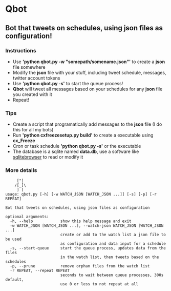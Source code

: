 # Qbot

## Bot that tweets on schedules, using json files as configuration!

### Instructions

- Use **'python qbot.py -w "somepath/somename.json"'** to create a **json** file somewhere
- Modify the **json** file with your stuff, including tweet schedule, messages, twitter account tokens
- Use **'python qbot.py -s'** to start the queue process!
- **Qbot** will tweet all messages based on your schedules for any **json** file you created with it
- Repeat!

### Tips

- Create a script that programatically add messages to the **json** file (I do this for all my bots)
- Run **'python cxfreezesetup.py build'** to create a executable using **cx_Freeze**
- Cron or task schedule **'python qbot.py -s'** or the executable
- The database is a sqlite named **data.db**, use a software like [sqlitebrowser](http://sqlitebrowser.org/) to read or modify it

### More details

```
     ["]
    /[_]\
     ] [
usage: qbot.py [-h] [-w WATCH_JSON [WATCH_JSON ...]] [-s] [-p] [-r REPEAT]

Bot that tweets on schedules, using json files as configuration

optional arguments:
  -h, --help            show this help message and exit
  -w WATCH_JSON [WATCH_JSON ...], --watch-json WATCH_JSON [WATCH_JSON ...]
                        create or add to the watch list a json file to be used
                        as configuration and data input for a schedule
  -s, --start-queue     start the queue process, updates data from the files
                        in the watch list, then tweets based on the schedules
  -p, --prune           remove orphan files from the watch list
  -r REPEAT, --repeat REPEAT
                        seconds to wait between queue processes, 300s default,
                        use 0 or less to not repeat at all
```
